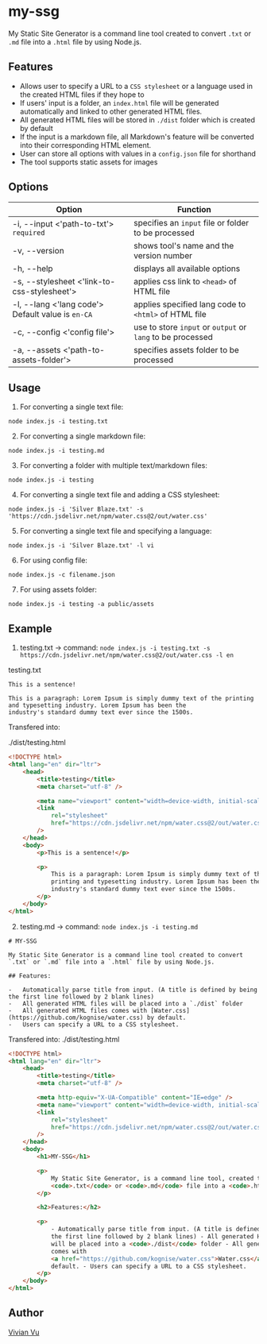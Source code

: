 # my-ssg

My Static Site Generator is a command line tool created to convert `.txt` or `.md` file into a `.html` file by using Node.js.

## Features

-   Allows user to specify a URL to a `CSS stylesheet` or a language used in the created HTML files if they hope to
-   If users' input is a folder, an `index.html` file will be generated automatically and linked to other generated HTML files.
-   All generated HTML files will be stored in `./dist` folder which is created by default
-   If the input is a markdown file, all Markdown's feature will be converted into their corresponding HTML element.
-   User can store all options with values in a `config.json` file for shorthand  
-   The tool supports static assets for images

## Options

| Option                                      | Function                                            |
| ------------------------------------------- | --------------------------------------------------- |
| -i, --input <'path-to-txt'> `required`      | specifies an `input` file or folder to be processed |
| -v, --version                               | shows tool's name and the version number            |
| -h, --help                                  | displays all available options                      |
| -s, --stylesheet <'link-to-css-stylesheet'> | applies css link to `<head>` of HTML file           |
| -l, --lang <'lang code'> Default value is `en-CA`| applies specified lang code to `<html>` of HTML file|
| -c, --config <'config file'>                | use to store `input` or `output` or `lang` to be processed |
| -a, --assets <'path-to-assets-folder'>                | specifies assets folder to be processed |

## Usage

1. For converting a single text file:

```
node index.js -i testing.txt
```

2. For converting a single markdown file:

```
node index.js -i testing.md
```

3. For converting a folder with multiple text/markdown files:

```
node index.js -i testing
```

4. For converting a single text file and adding a CSS stylesheet:

```
node index.js -i 'Silver Blaze.txt' -s 'https://cdn.jsdelivr.net/npm/water.css@2/out/water.css'

```

5. For converting a single text file and specifying a language:

```
node index.js -i 'Silver Blaze.txt' -l vi

```

6. For using config file:
```
node index.js -c filename.json
```

7. For using assets folder:
```
node index.js -i testing -a public/assets
```

## Example

1. testing.txt -> command: `node index.js -i testing.txt -s https://cdn.jsdelivr.net/npm/water.css@2/out/water.css -l en`

testing.txt
```
This is a sentence!

This is a paragraph: Lorem Ipsum is simply dummy text of the printing and typesetting industry. Lorem Ipsum has been the
industry's standard dummy text ever since the 1500s.
```

Transfered into:

./dist/testing.html

```html
<!DOCTYPE html>
<html lang="en" dir="ltr">
    <head>      
        <title>testing</title>
        <meta charset="utf-8" />

        <meta name="viewport" content="width=device-width, initial-scale=1" />
        <link
            rel="stylesheet"
            href="https://cdn.jsdelivr.net/npm/water.css@2/out/water.css"
        />
    </head>
    <body>
        <p>This is a sentence!</p>

        <p>
            This is a paragraph: Lorem Ipsum is simply dummy text of the
            printing and typesetting industry. Lorem Ipsum has been the
            industry's standard dummy text ever since the 1500s.
        </p>
    </body>
</html>
```

2. testing.md -> command: `node index.js -i testing.md`

```
# MY-SSG

My Static Site Generator is a command line tool created to convert `.txt` or `.md` file into a `.html` file by using Node.js.

## Features:

-   Automatically parse title from input. (A title is defined by being the first line followed by 2 blank lines)
-   All generated HTML files will be placed into a `./dist` folder
-   All generated HTML files comes with [Water.css](https://github.com/kognise/water.css) by default.
-   Users can specify a URL to a CSS stylesheet.
```

Transfered into:
./dist/testing.html

```html
<!DOCTYPE html>
<html lang="en" dir="ltr">
    <head>
        <title>testing</title>
        <meta charset="utf-8" />

        <meta http-equiv="X-UA-Compatible" content="IE=edge" />
        <meta name="viewport" content="width=device-width, initial-scale=1.0" />
        <link
            rel="stylesheet"
            href="https://cdn.jsdelivr.net/npm/water.css@2/out/water.css"
        />
    </head>
    <body>
        <h1>MY-SSG</h1>

        <p>
            My Static Site Generator, is a command line tool, created to convert
            <code>.txt</code> or <code>.md</code> file into a <code>.html</code> file by using Node.js.
        </p>

        <h2>Features:</h2>

        <p>
            - Automatically parse title from input. (A title is defined by being
            the first line followed by 2 blank lines) - All generated HTML files
            will be placed into a <code>./dist</code> folder - All generated HTML files
            comes with
            <a href="https://github.com/kognise/water.css">Water.css</a> by
            default. - Users can specify a URL to a CSS stylesheet.
        </p>
    </body>
</html>
```

## Author

[Vivian Vu](https://dev.to/vivianvu)
